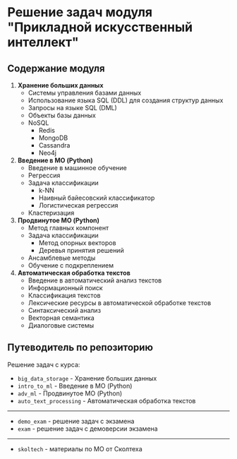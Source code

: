 # Решение задач модуля "Прикладной искусственный интеллект"

## Содержание модуля
1. **Хранение больших данных**
    * Системы управления базами данных
    * Использование языка SQL (DDL) для создания структур данных
    * Запросы на языке SQL (DML)
    * Объекты базы данных
    * NoSQL
        * Redis
        * MongoDB
        * Cassandra
        * Neo4j
2. **Введение в МО (Python)**
    * Введение в машинное обучение
    * Регрессия
    * Задача классификации
        * k-NN
        * Наивный байесовский классификатор
        * Логистическая регрессия
    * Кластеризация
3. **Продвинутое МО (Python)**
    * Метод главных компонент
    * Задача классификации
        * Метод опорных векторов
        * Деревья принятия решений
    * Ансамблевые методы
    * Обучение с подкреплением
4. **Автоматическая обработка текстов**
    * Введение в автоматический анализ текстов
    * Информационный поиск
    * Классификация текстов
    * Лексические ресурсы в автоматической обработке текстов
    * Синтаксический анализ
    * Векторная семантика
    * Диалоговые системы

## Путеводитель по репозиторию
Решение задач с курса:
* `big_data_storage` - Хранение больших данных
* `intro_to_ml` - Введение в МО (Python)
* `adv_ml` - Продвинутое МО (Python)
* `auto_text_processing` - Автоматическая обработка текстов
---
* `demo_exam` - решение задач с экзамена 
* `exam` - решение задач с демоверсии экзамена
---
* `skoltech` - материалы по МО от Сколтеха